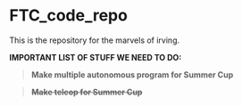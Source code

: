 # FTC_code_repo
This is the repository for the marvels of irving. 


**IMPORTANT LIST OF STUFF WE NEED TO DO:**

> **Make multiple autonomous program for Summer Cup**

> ~~**Make teleop for Summer Cup**~~
